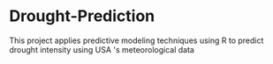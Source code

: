# Drought-Prediction
This project applies predictive modeling techniques using R to predict drought intensity using USA 's meteorological data
